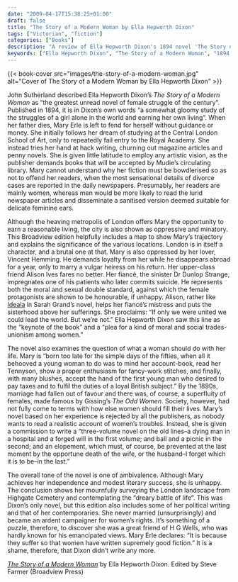 ```yaml
---
date: "2009-04-17T15:38:25+01:00"
draft: false
title: "The Story of a Modern Woman by Ella Hepworth Dixon"
tags: ["Victorian", "fiction"]
categories: ["Books"]
description: "A review of Ella Hepworth Dixon's 1894 novel 'The Story of a Modern Woman,' following Mary Erle's struggles as an independent woman earning her living through art and writing in London. Discover John Sutherland's 'greatest unread novel of female struggle.'"
keywords: ["Ella Hepworth Dixon", "The Story of a Modern Woman", "1894 literature", "Mary Erle", "New Woman novel", "women's independence", "hack writing", "London setting", "John Sutherland"]
---
```


{{< book-cover src="images/the-story-of-a-modern-woman.jpg" alt="Cover of The Story of a Modern Woman by Ella Hepworth Dixon" >}}

John Sutherland described Ella Hepworth Dixon’s _The Story of a Modern Woman_ as “the greatest unread novel of female struggle of the century”. Published in 1894, it is in Dixon’s own words “a somewhat gloomy study of the struggles of a girl alone in the world and earning her own living”.  When her father dies, Mary Erle is left to fend for herself without guidance or money. She initially follows her dream of studying at the Central London School of Art, only to repeatedly fail entry to the Royal Academy.  She instead tries her hand at hack writing, churning out magazine articles and penny novels. She is given little latitude to employ any  artistic vision, as the publisher demands books that will be accepted by Mudie’s circulating library. Mary cannot understand why her fiction must be bowdlerised so as not to offend her readers, when the most sensational details of divorce cases are reported in the daily newspapers. Presumably, her readers are mainly women, whereas men would be more likely to read the lurid newspaper articles and disseminate a sanitised version deemed suitable for delicate feminine ears.

Although the heaving metropolis of London offers Mary the opportunity to earn a reasonable living, the city is also shown as oppressive and minatory. This Broadview edition helpfully includes a map to show Mary’s trajectory and explains the significance of the various locations. London is in itself a character, and a brutal one at that. Mary is also oppressed by her lover, Vincent Hemming. He demands loyalty from her while he disappears abroad for a year, only to marry a vulgar heiress on his return.  Her upper-class friend Alison Ives fares no better. Her fiancé, the sinister Dr Dunlop Strange, impregnates one of his patients who later commits suicide. He represents both the moral and sexual double standard, against which the female protagonists are shown to be honourable, if unhappy. Alison, rather like [Ideala](/posts/ideala/) in Sarah Grand’s novel, helps her fiancé’s mistress and puts the sisterhood above her sufferings. She proclaims: “If only we were united we could lead the world.  But we’re not.” Ella Hepworth Dixon saw this line as the “keynote of the book” and a “plea for a kind of moral and social trades-unionism among women.”

The novel also examines the question of what a woman should do with her life. Mary is “born too late for the simple days of the fifties, when all it behooved a young woman to do was to mind her account-book, read her Tennyson, show a proper enthusiasm for fancy-work stitches, and finally, with many blushes, accept the hand of the first young man who desired to pay taxes and to fulfil the duties of a loyal British subject.” By the 1890s, marriage had fallen out of favour and there was, of course, a superfluity of females, made famous by Gissing’s _The Odd Women_. Society, however, had not fully come to terms with how else women should fill their lives.  Mary’s novel based on her experience is rejected by all the publishers, as nobody wants to read a realistic account of women’s troubles. Instead, she is given a commission to write a “three-volume novel on the old lines–a dying man in a hospital and a forged will in the first volume; and ball and a picnic in the second; and an elopement, which must, of course, be prevented at the last moment by the opportune death of the wife, or the husband–I forget which it is to be–in the last.”

The overall tone of the novel is one of ambivalence. Although Mary achieves her independence and modest literary success, she is unhappy. The conclusion shows her mournfully surveying the London landscape from Highgate Cemetery and contemplating the “dreary battle of life”. This was Dixon’s only novel, but this edition also includes some of her political writing and that of her contemporaries. She never married (unsurprisingly) and became an ardent campaigner for women’s rights. It’s something of a puzzle, therefore, to discover she was a great friend of H G Wells, who was hardly known for his emancipated views. Mary Erle declares: “It is because they suffer so that women have written supremely good fiction.” It is a shame, therefore, that Dixon didn’t write any more.

[_The Story of a Modern Woman_](https://broadviewpress.com/product/the-story-of-a-modern-woman/#tab-description) by Ella Hepworth Dixon. Edited by Steve Farmer (Broadview Press)